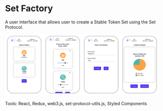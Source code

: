 # Set Factory 
A user interface that allows user to create a Stable Token Set using the Set Protocol. 

![fungible token image](src/Images/set-factory-flow.png)

Tools: React, Redux, web3.js, set-protocol-utils.js, Styled Components